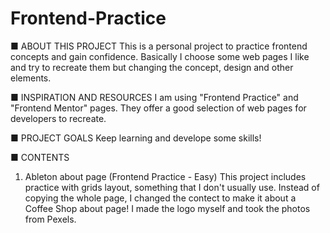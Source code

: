 # Frontend-Practice


■ ABOUT THIS PROJECT
This is a personal project to practice frontend concepts and gain confidence. 
Basically I choose some web pages I like and try to recreate them but changing 
the concept, design and other elements. 


■ INSPIRATION AND RESOURCES
I am using "Frontend Practice" and "Frontend Mentor" pages. 
They offer a good selection of web pages for developers to recreate. 


■ PROJECT GOALS
Keep learning and develope some skills!


■ CONTENTS
01. Ableton about page (Frontend Practice - Easy)
    This project includes practice with grids layout, something that I don't usually use. 
    Instead of copying the whole page, I changed the contect to make it about a Coffee Shop about page! 
    I made the logo myself and took the photos from Pexels.
    
